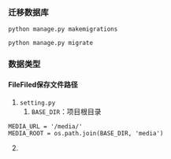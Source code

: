 ### 迁移数据库
```
python manage.py makemigrations

python manage.py migrate
```


### 数据类型
#### FileFiled保存文件路径
1. `setting.py`
	1. `BASE_DIR`：项目根目录
```
MEDIA_URL = '/media/'
MEDIA_ROOT = os.path.join(BASE_DIR, 'media')
```
2.  
